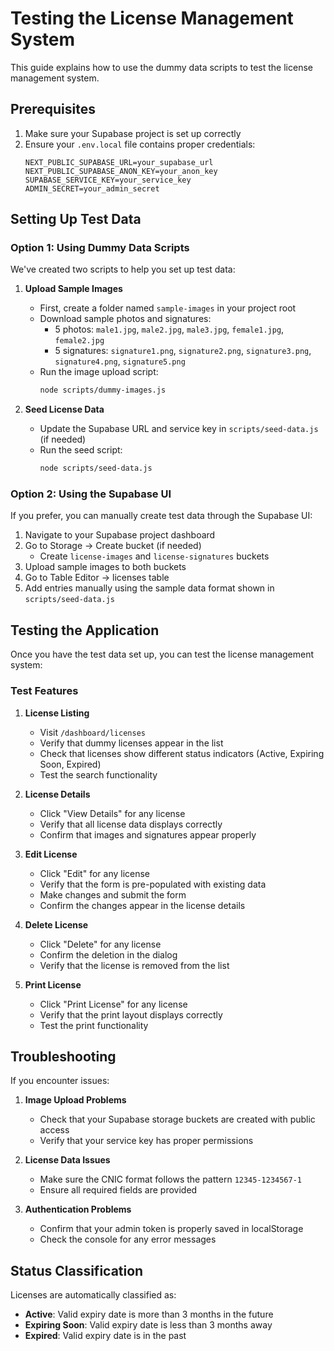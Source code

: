 # Testing the License Management System

This guide explains how to use the dummy data scripts to test the license management system.

## Prerequisites

1. Make sure your Supabase project is set up correctly
2. Ensure your `.env.local` file contains proper credentials:
   ```
   NEXT_PUBLIC_SUPABASE_URL=your_supabase_url
   NEXT_PUBLIC_SUPABASE_ANON_KEY=your_anon_key
   SUPABASE_SERVICE_KEY=your_service_key
   ADMIN_SECRET=your_admin_secret
   ```

## Setting Up Test Data

### Option 1: Using Dummy Data Scripts

We've created two scripts to help you set up test data:

1. **Upload Sample Images**
   - First, create a folder named `sample-images` in your project root
   - Download sample photos and signatures:
     - 5 photos: `male1.jpg`, `male2.jpg`, `male3.jpg`, `female1.jpg`, `female2.jpg`
     - 5 signatures: `signature1.png`, `signature2.png`, `signature3.png`, `signature4.png`, `signature5.png`
   - Run the image upload script:
     ```bash
     node scripts/dummy-images.js
     ```

2. **Seed License Data**
   - Update the Supabase URL and service key in `scripts/seed-data.js` (if needed)
   - Run the seed script:
     ```bash
     node scripts/seed-data.js
     ```

### Option 2: Using the Supabase UI

If you prefer, you can manually create test data through the Supabase UI:

1. Navigate to your Supabase project dashboard
2. Go to Storage → Create bucket (if needed)
   - Create `license-images` and `license-signatures` buckets
3. Upload sample images to both buckets
4. Go to Table Editor → licenses table
5. Add entries manually using the sample data format shown in `scripts/seed-data.js`

## Testing the Application

Once you have the test data set up, you can test the license management system:

### Test Features

1. **License Listing**
   - Visit `/dashboard/licenses`
   - Verify that dummy licenses appear in the list
   - Check that licenses show different status indicators (Active, Expiring Soon, Expired)
   - Test the search functionality

2. **License Details**
   - Click "View Details" for any license
   - Verify that all license data displays correctly
   - Confirm that images and signatures appear properly

3. **Edit License**
   - Click "Edit" for any license
   - Verify that the form is pre-populated with existing data
   - Make changes and submit the form
   - Confirm the changes appear in the license details

4. **Delete License**
   - Click "Delete" for any license
   - Confirm the deletion in the dialog
   - Verify that the license is removed from the list

5. **Print License**
   - Click "Print License" for any license
   - Verify that the print layout displays correctly
   - Test the print functionality

## Troubleshooting

If you encounter issues:

1. **Image Upload Problems**
   - Check that your Supabase storage buckets are created with public access
   - Verify that your service key has proper permissions

2. **License Data Issues**
   - Make sure the CNIC format follows the pattern `12345-1234567-1`
   - Ensure all required fields are provided

3. **Authentication Problems**
   - Confirm that your admin token is properly saved in localStorage
   - Check the console for any error messages

## Status Classification

Licenses are automatically classified as:
- **Active**: Valid expiry date is more than 3 months in the future
- **Expiring Soon**: Valid expiry date is less than 3 months away
- **Expired**: Valid expiry date is in the past 